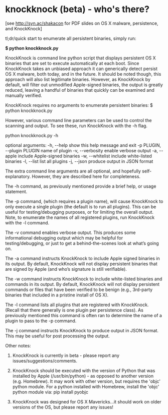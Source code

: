 knockknock (beta) - who's there?
==========

[see http://syn.ac/shakacon for PDF slides on OS X malware, persistence, and KnockKnock]

tl;dr/quick start
to enumerate all persistent binaries, simply run:

<b>$ python knockknock.py</b>


KnockKnock is command line python script that displays persistent OS X binaries that are set to execute automatically at each boot. Since KnockKnock takes an unbiased approach it can generically detect persist OS X malware, both today, and in the future. It should be noted though, this approach will also list legitimate binaries. However, as KnockKnock by default, will filter out unmodified Apple-signed binaries, the output is greatly reduced, leaving a handful of binaries that quickly can be examined and manually verified.

KnockKnock requires no arguments to enumerate persistent binaries:
$ python knockknock.py

However, various command line parameters can be used to control the scanning and output. To see these, run KnockKnock with the -h flag. 

python knockknock.py -h

optional arguments:
  -h, --help            		show this help message and exit
  -p PLUGIN, --plugin PLUGIN		name of plugin
  -v, --verbosity       		enable verbose output
  -a, --apple           		include Apple-signed binaries
  -w, --whitelist       		include white-listed binaries
  -l, --list            		list all plugins
  -j, --json            		produce output in JSON format

The extra command line arguments are all optional, and hopefully self-explanatory. However, they are described here for completeness. 

The -h command, as previously mentioned provide a brief help, or usage statement.

The -p command, (which requires a plugin name), will cause KnockKnock to only execute a single plugin (the default is to run all plugins). This can be useful for testing/debugging purposes, or for limiting the overall output. Note, to enumerate the names of all registered plugins, run KnockKnock with the -l command.

The -v command enables verbose output. This produces some informational debugging output which may be helpful for testing/debugging, or just to get a behind-the-scenes look at what’s going on. 

The -a command instructs KnockKnock to include Apple signed binaries in its output. By default, KnockKnock will not display persistent binaries that are signed by Apple (and who’s signature is still verifiable).

The -w command instructs KnockKnock to include white-listed binaries and commands in its output. By default, KnockKnock will not display persistent commands or files that have been verified to be benign (e.g., 3rd-party binaries that included in a pristine install of OS X). 

The -l command lists all plugins that are registered with KnockKnock. (Recall that there generally is one plugin per persistence class). As previously mentioned this command is often ran to determine the name of a plugin to pass to the -p command.

The -j command instructs KnockKnock to produce output in JSON format. This may be useful for post processing the output.

Other notes:

1) KnockKnock is currently in beta - please report any issues/suggestions/comments.

2) KnockKnock should be executed with the version of Python that was installed by Apple (/usr/bin/python) - as opposed to another version (e.g. Homebrew).
   It may work with other version, but requires the 'objc' python module. For a python installed with Homebrew, install the 'objc' python module via: pip install pyobjc
   
3) KnockKnock was designed for OS X Mavericks...it should work on older versions of the OS, but please report any issues!

